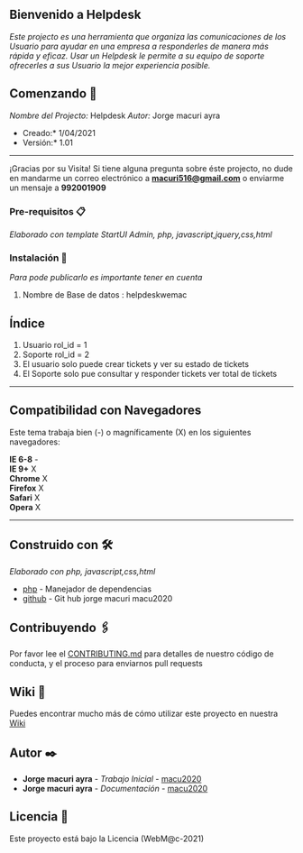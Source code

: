 ## Bienvenido a Helpdesk 
_Este projecto es una herramienta que organiza las comunicaciones de los Usuario para ayudar en una empresa a responderles de manera más rápida y eficaz. Usar un Helpdesk le permite a su equipo de soporte ofrecerles a sus Usuario la mejor experiencia posible._

## Comenzando 🚀
*Nombre del Projecto:* Helpdesk
*Autor:* Jorge macuri ayra
* Creado:* 1/04/2021
* Versión:* 1.01
***
¡Gracias por su Visita! Si tiene alguna pregunta sobre éste projecto, no dude en mandarme un correo electrónico a **macuri516@gmail.com** o enviarme un mensaje a **992001909**

### Pre-requisitos 📋
_Elaborado con template StartUI Admin, php, javascript,jquery,css,html_


### Instalación 🔧
_Para pode publicarlo es importante tener en cuenta_
1. Nombre de Base de datos : helpdeskwemac


## Índice 
1. Usuario rol_id = 1 
2. Soporte rol_id = 2
3. El usuario solo puede crear tickets y ver su estado de tickets
4. El Soporte solo pue consultar y responder tickets ver total de tickets

***

## Compatibilidad con Navegadores  
Este tema trabaja bien (-) o magníficamente (X) en los siguientes navegadores:

**IE 6-8** -  
**IE 9+** X  
**Chrome** X  
**Firefox** X  
**Safari** X  
**Opera** X  
***



## Construido con 🛠️
_Elaborado con php, javascript,css,html_
* [php](https://www.php.net/manual/es/intro-whatis.php) - Manejador de dependencias
* [github](https://github.com/macu2020) - Git hub jorge macuri macu2020


## Contribuyendo 🖇️
Por favor lee el [CONTRIBUTING.md](https://github.com/macu2020) para detalles de nuestro código de conducta, y el proceso para enviarnos pull requests

## Wiki 📖
Puedes encontrar mucho más de cómo utilizar este proyecto en nuestra [Wiki](https://github.com/macu2020)


## Autor ✒️
* **Jorge macuri ayra** - *Trabajo Inicial* - [macu2020](https://github.com/macu2020)
* **Jorge macuri ayra** - *Documentación* - [macu2020](#fulanito-de-tal)

## Licencia 📄
Este proyecto está bajo la Licencia (WebM@c-2021)

